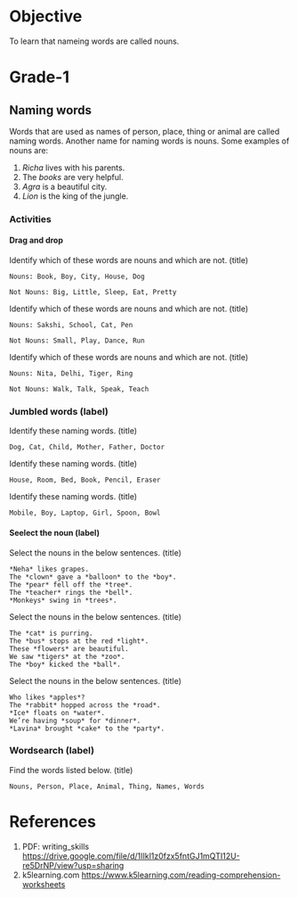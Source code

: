 # Objective

To learn that nameing words are called nouns.

# Grade-1

## Naming words

Words that are used as names of person, place, thing or animal are called naming words. Another name for naming words is nouns. Some examples of nouns are:
1. *Richa* lives with his parents.
2. The *books* are very helpful.
3. *Agra* is a beautiful city.
4. *Lion* is the king of the jungle.

### Activities

#### Drag and drop

Identify which of these words are nouns and which are not. (title)
```
Nouns: Book, Boy, City, House, Dog

Not Nouns: Big, Little, Sleep, Eat, Pretty
```

Identify which of these words are nouns and which are not. (title)
```
Nouns: Sakshi, School, Cat, Pen

Not Nouns: Small, Play, Dance, Run
```

Identify which of these words are nouns and which are not. (title)
```
Nouns: Nita, Delhi, Tiger, Ring

Not Nouns: Walk, Talk, Speak, Teach
```

### Jumbled words (label)

Identify these naming words. (title)
```
Dog, Cat, Child, Mother, Father, Doctor
```

Identify these naming words. (title)
```
House, Room, Bed, Book, Pencil, Eraser
```

Identify these naming words. (title)
```
Mobile, Boy, Laptop, Girl, Spoon, Bowl
```

#### Seelect the noun (label)

Select the nouns in the below sentences. (title)
```
*Neha* likes grapes.
The *clown* gave a *balloon* to the *boy*.
The *pear* fell off the *tree*.
The *teacher* rings the *bell*.
*Monkeys* swing in *trees*.
```

Select the nouns in the below sentences. (title)
```
The *cat* is purring.
The *bus* stops at the red *light*.
These *flowers* are beautiful.
We saw *tigers* at the *zoo*.
The *boy* kicked the *ball*.
```

Select the nouns in the below sentences. (title)
```
Who likes *apples*?
The *rabbit* hopped across the *road*.
*Ice* floats on *water*.
We’re having *soup* for *dinner*.
*Lavina* brought *cake* to the *party*.
```

### Wordsearch (label)

Find the words listed below. (title)
```
Nouns, Person, Place, Animal, Thing, Names, Words
```

# References

1. PDF: writing_skills https://drive.google.com/file/d/1IIkl1z0fzx5fntGJ1mQTI12U-re5DrNP/view?usp=sharing
2. k5learning.com https://www.k5learning.com/reading-comprehension-worksheets
